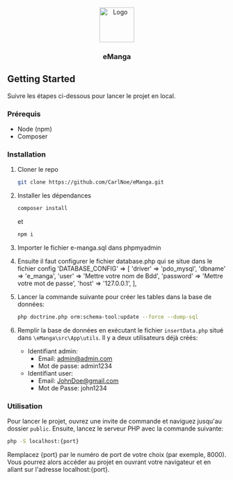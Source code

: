 <a name="readme-top"></a>

<!-- PROJECT LOGO -->
<br />
<div align="center">
  <a href="https://github.com/CarlNoe/eManga">
    <img src="./img/Logo.png" alt="Logo" width="80" height="80">
  </a>

<h3 align="center">eManga</h3>
</div>

<!-- GETTING STARTED -->

## Getting Started

Suivre les étapes ci-dessous pour lancer le projet en local.

### Prérequis

- Node (npm)
- Composer

### Installation

1. Cloner le repo
    ```sh
    git clone https://github.com/CarlNoe/eManga.git
    ```
2. Installer les dépendances
    ```sh
    composer install
    ```
    et
    ```sh
    npm i
    ```
3. Importer le fichier e-manga.sql dans phpmyadmin

4. Ensuite il faut configurer le fichier database.php qui se situe dans le fichier config
  'DATABASE_CONFIG' => [
        'driver' => 'pdo_mysql',
        'dbname' => 'e_manga',
        'user' => 'Mettre votre nom de Bdd',
        'password' => 'Mettre votre mot de passe',
        'host' => '127.0.0.1',
    ],

5. Lancer la commande suivante pour créer les tables dans la base de données:
    ```sh
    php doctrine.php orm:schema-tool:update --force --dump-sql
    ```

6. Remplir la base de données en exécutant le fichier `insertData.php` situé dans `\eManga\src\App\utils`. Il y a deux utilisateurs déjà créés:
    - Identifiant admin:
        - Email: admin@admin.com
        - Mot de passe: admin1234
    - Identifiant user:
        - Email: JohnDoe@gmail.com
        - Mot de Passe: john1234

### Utilisation

Pour lancer le projet, ouvrez une invite de commande et naviguez jusqu'au dossier `public`. Ensuite, lancez le serveur PHP avec la commande suivante:

```sh
php -S localhost:{port}
```
Remplacez {port} par le numéro de port de votre choix (par exemple, 8000). Vous pourrez alors accéder au projet en ouvrant votre navigateur et en allant sur l'adresse localhost:{port}.
